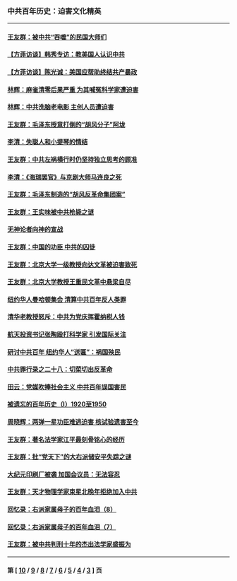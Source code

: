 ### 中共百年历史：迫害文化精英
---
#### [王友群：被中共“吞噬”的民国大师们](../../pages/nf1176111/n13942620.md?04040430) 
#### [【方菲访谈】韩秀专访：教美国人认识中共](../../pages/nf1176111/n13821310.md?04040430) 
#### [【方菲访谈】陈光诚：美国应帮助终结共产暴政](../../pages/nf1176111/n13759521.md?04040430) 
#### [林辉：麻雀清零后果严重 为其喊冤科学家遭迫害](../../pages/nf1176111/n13746900.md?04040430) 
#### [林辉：中共洗脑老电影 主创人员遭迫害](../../pages/nf1176111/n13699437.md?04040430) 
#### [王友群：毛泽东授意打倒的“胡风分子”阿垅](../../pages/nf1176111/n13592541.md?04040430) 
#### [李清：失聪人和小提琴的情结](../../pages/nf1176111/n13459280.md?04040430) 
#### [王友群：中共左祸横行时仍坚持独立思考的顾准](../../pages/nf1176111/n13444722.md?04040430) 
#### [李清：《海瑞罢官》与京剧大师马连良之死](../../pages/nf1176111/n13412316.md?04040430) 
#### [王友群：毛泽东制造的“胡风反革命集团案”](../../pages/nf1176111/n13324909.md?04040430) 
#### [王友群：王实味被中共枪毙之谜](../../pages/nf1176111/n13307502.md?04040430) 
#### [无神论者向神的宣战](../../pages/nf1176111/n13281535.md?04040430) 
#### [王友群：中国的功臣 中共的囚徒](../../pages/nf1176111/n13291790.md?04040430) 
#### [王友群：北京大学一级教授向达文革被迫害致死](../../pages/nf1176111/n13150966.md?04040430) 
#### [王友群：北京大学教授王重民文革中悬梁自尽](../../pages/nf1176111/n13084645.md?04040430) 
#### [纽约华人曼哈顿集会 清算中共百年反人类罪](../../pages/nf1176111/n13084157.md?04040430) 
#### [清华老教授怒斥：中共为党庆挥霍纳税人钱](../../pages/nf1176111/n13071430.md?04040430) 
#### [航天投资书记张陶殴打科学家 引发国际关注](../../pages/nf1176111/n13069132.md?04040430) 
#### [研讨中共百年 纽约华人“送匾”：祸国殃民](../../pages/nf1176111/n13057367.md?04040430) 
#### [中共罪行录之二十八：切菜切出反革命](../../pages/nf1176111/n13030600.md?04040430) 
#### [田云：党媒吹捧社会主义 中共百年误国害民](../../pages/nf1176111/n13006682.md?04040430) 
#### [被遗忘的百年历史（I）1920至1950](../../pages/nf1176111/n12986411.md?04040430) 
#### [周晓辉：两弹一星功臣难逃迫害 核试验遗害至今](../../pages/nf1176111/n12974997.md?04040430) 
#### [王友群：著名法学家江平最刻骨铭心的经历](../../pages/nf1176111/n12970787.md?04040430) 
#### [王友群：批“党天下”的大右派储安平失踪之谜](../../pages/nf1176111/n12954229.md?04040430) 
#### [大纪元印刷厂被袭 加国会议员：无法容忍](../../pages/nf1176111/n12883028.md?04040430) 
#### [王友群：天才物理学家束星北晚年拒绝加入中共](../../pages/nf1176111/n12792913.md?04040430) 
#### [回忆录：右派家属母子的百年血泪（8）](../../pages/nf1176111/n12706196.md?04040430) 
#### [回忆录：右派家属母子的百年血泪（7）](../../pages/nf1176111/n12706191.md?04040430) 
#### [王友群：被中共判刑十年的杰出法学家盛振为](../../pages/nf1176111/n12706141.md?04040430) 

---
#### 第 [ [10](./10.md?04040430) / [9](./9.md?04040430) / [8](./8.md?04040430) / [7](./7.md?04040430) / [6](./6.md?04040430) / [5](./5.md?04040430) / [4](./4.md?04040430) / [3](./3.md?04040430) ] 页
